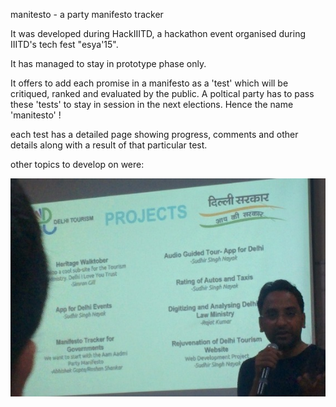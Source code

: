 manitesto - a party manifesto tracker

It was developed during HackIIITD, a hackathon event organised during IIITD's tech fest "esya'15".

It has managed to stay in prototype phase only.

It offers to add each promise in a manifesto as a 'test' which will be critiqued, ranked and evaluated by the public.
A poltical party has to pass these 'tests' to stay in session in the next elections.
Hence the name 'manitesto' !

each test has a detailed page showing progress, comments and other details along with a result of that particular test.

other topics to develop on were:

![alt tag](https://github.com/vijayant123/manitesto/blob/master/topics.jpg)